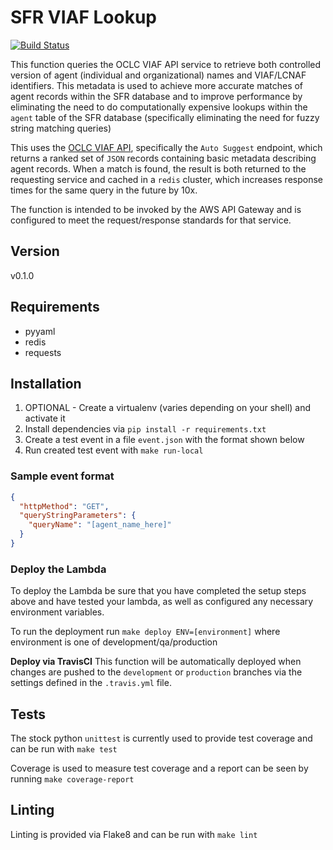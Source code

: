 # SFR VIAF Lookup

[![Build Status](https://travis-ci.com/NYPL/sfr-viaf-lookup.svg?token=Fv4twsPZbkerqgdJB89v&branch=development)](https://travis-ci.com/NYPL/sfr-viaf-lookup)

This function queries the OCLC VIAF API service to retrieve both controlled version of agent (individual and organizational) names and VIAF/LCNAF identifiers. This metadata is used to achieve more accurate matches of agent records within the SFR database and to improve performance by eliminating the need to do computationally expensive lookups within the `agent` table of the SFR database (specifically eliminating the need for fuzzy string matching queries)

This uses the [OCLC VIAF API](https://platform.worldcat.org/api-explorer/apis/VIAF), specifically the `Auto Suggest` endpoint, which returns a ranked set of `JSON` records containing basic metadata describing agent records. When a match is found, the result is both returned to the requesting service and cached in a `redis` cluster, which increases response times for the same query in the future by 10x.

The function is intended to be invoked by the AWS API Gateway and is configured to meet the request/response standards for that service.

## Version

v0.1.0

## Requirements

- pyyaml
- redis
- requests

## Installation

1. OPTIONAL - Create a virtualenv (varies depending on your shell) and activate it
2. Install dependencies via `pip install -r requirements.txt`
3. Create a test event in a file `event.json` with the format shown below
4. Run created test event with `make run-local`

### Sample event format

``` json
{
  "httpMethod": "GET",
  "queryStringParameters": {
    "queryName": "[agent_name_here]"
  }
}
```

### Deploy the Lambda

To deploy the Lambda be sure that you have completed the setup steps above and have tested your lambda, as well as configured any necessary environment variables.

To run the deployment run `make deploy ENV=[environment]` where environment is one of development/qa/production

**Deploy via TravisCI**
This function will be automatically deployed when changes are pushed to the `development` or `production` branches via the settings defined in the `.travis.yml` file.

## Tests

The stock python `unittest` is currently used to provide test coverage and can be run with `make test`

Coverage is used to measure test coverage and a report can be seen by running `make coverage-report`

## Linting

Linting is provided via Flake8 and can be run with `make lint`
